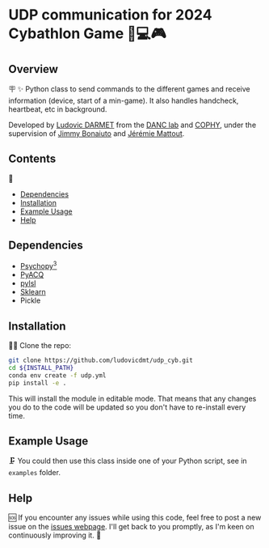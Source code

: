 # UDP communication for 2024 Cybathlon Game 🧠💻🎮

## Overview 
🪧
✨ Python class to send commands to the different games and receive information (device, start of a min-game). It also handles handcheck, heartbeat, etc in background.

Developed by [Ludovic DARMET](http://www.isc.cnrs.fr/index.rvt?language=en&member=ludovic%5Fdarmet) from the [DANC lab](https://www.danclab.com/) and [COPHY](https://www.crnl.fr/en/equipe/cophy), under the supervision of [Jimmy Bonaiuto](http://www.isc.cnrs.fr/index.rvt?member=james%5Fbonaiuto) and [Jérémie Mattout](https://www.crnl.fr/en/user/236).

## Contents
📁
- [Dependencies](#dependencies)
- [Installation](#installation)
- [Example Usage](#example-usage)
- [Help](#help)

## Dependencies

- [Psychopy<sup>3</sup>](https://www.psychopy.org/download.html)
- [PyACQ](https://github.com/pyacq/pyacq/tree/master)
- [pylsl](https://github.com/chkothe/pylsl)
- [Sklearn](https://scikit-learn.org/stable/install.html)
- Pickle

## Installation
👩‍💻
Clone the repo:

```bash
git clone https://github.com/ludovicdmt/udp_cyb.git
cd ${INSTALL_PATH}
conda env create -f udp.yml
pip install -e .
```
This will install the module in editable mode. That means that any changes you do to the code will be updated so you don't have to re-install every time.

## Example Usage
🗜️
You could then use this class inside one of your Python script, see in `examples` folder.

## Help
🆘
If you encounter any issues while using this code, feel free to post a new issue on the [issues webpage](https://github.com/ludovicdmt/udp_cyb/issues). I'll get back to you promptly, as I'm keen on continuously improving it. 🚀

